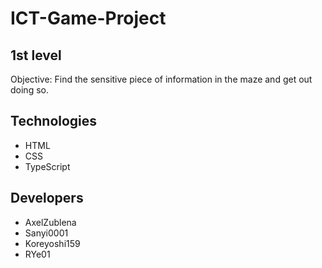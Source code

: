 # ICT-Game-Project

## 1st level
Objective: Find the sensitive piece of information in the maze and get out doing so.

## Technologies
* HTML
* CSS
* TypeScript

## Developers
* AxelZublena
* Sanyi0001
* Koreyoshi159
* RYe01
